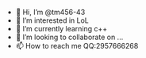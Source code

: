 - 👋 Hi, I’m @tm456-43
- 👀 I’m interested in LoL
- 🌱 I’m currently learning c++
- 💞️ I’m looking to collaborate on ...
- 📫 How to reach me QQ:2957666268

<!---
tm456-43/tm456-43 is a ✨ special ✨ repository because its `README.md` (this file) appears on your GitHub profile.
You can click the Preview link to take a look at your changes.
--->
